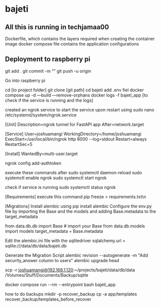 # bajeti

## All this is running in techjamaa00

Dockerfile, which contains the layers required when creating the container image
docker compose file contains the application configurations

## Deployment to raspberry pi

git add .
git commit -m “”
git push -u origin

Go into raspberry pi

cd [to project folder]
git clone [git path]
cd bajeti
add .env fiel
docker compose up -d —build —remove-orphans
docker  logs -f bajeti_app [to check if the service is running and the logs]

created an ngrok service to start the service upon restart using
sudo nano /etc/systemd/system/ngrok.service

[Unit]
Description=ngrok tunnel for FastAPI app
After=network.target

[Service]
User=joshuamangi
WorkingDirectory=/home/joshuamangi
ExecStart=/usr/local/bin/ngrok http 8000 --log=stdout
Restart=always
RestartSec=5

[Install]
WantedBy=multi-user.target

ngrok config add-authtoken <your-ngrok-auth-token>

execute these commands after
sudo systemctl daemon-reload
sudo systemctl enable ngrok
sudo systemctl start ngrok

check if service is running sudo systemctl status ngrok

[Requirements]
execute this command
pip freeze > requirements.txt\n

[Migrations]
Install alembic using pip install alembic
Configure the env.py file by importing the Base and the models and adding Base.metadata to the target_metadata

from data.db.db import Base  # import your Base
from data.db.models import models
target_metadata = Base.metadata

Edit the alembic.ini file with the sqlitedriver
sqlalchemy.url = sqlite:///data/db/data/bajeti.db

Generate the Migration Script
alembic revision --autogenerate -m "Add security_answer column to users"
alembic upgrade head

scp -r joshuamangi@192.168.1.120:~/projects/bajeti/data/db/data /Volumes/Stuff/Documents/Backup/sqlite

docker compose run --rm --entrypoint bash bajeti_app

how to do backups
mkdir -p recover_backup
cp -a app/templates recover_backup/templates_before_recover
